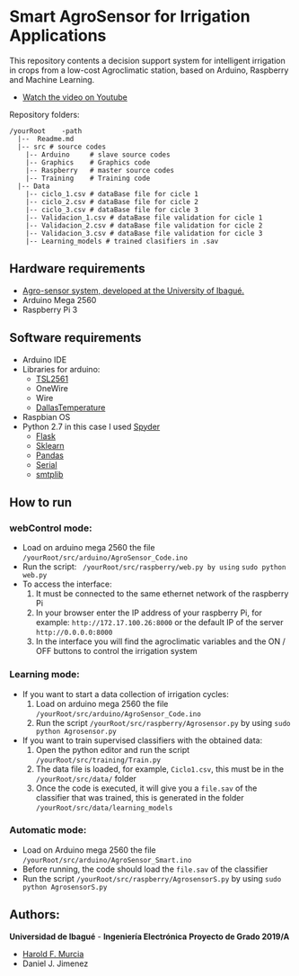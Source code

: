 
# Smart AgroSensor for Irrigation Applications

This repository contents a decision support system for intelligent irrigation in crops from a low-cost Agroclimatic station, based on Arduino, Raspberry and Machine Learning. 

* [Watch the video on Youtube](https://www.youtube.com/watch?v=xa9odZJ_yn8&t=1s)

Repository folders:
```
/yourRoot    -path
  |--  Readme.md
  |-- src # source codes
	|-- Arduino     # slave source codes
	|-- Graphics    # Graphics code
    |-- Raspberry   # master source codes
    |-- Training    # Training code
  |-- Data
    |-- ciclo_1.csv # dataBase file for cicle 1
    |-- ciclo_2.csv # dataBase file for cicle 2
    |-- ciclo_3.csv # dataBase file for cicle 3
    |-- Validacion_1.csv # dataBase file validation for cicle 1
    |-- Validacion_2.csv # dataBase file validation for cicle 2
    |-- Validacion_3.csv # dataBase file validation for cicle 3
    |-- Learning_models # trained clasifiers in .sav
```

## Hardware requirements

  - [Agro-sensor system, developed at the University of Ibagué.](https://sites.google.com/a/unibague.edu.co/si2c/species-description)
   - Arduino Mega 2560
  -  Raspberry Pi 3 

## Software requirements
  - Arduino IDE
  - Libraries for arduino: 
    - [TSL2561](https://github.com/adafruit/TSL2561-Arduino-Library)
    - OneWire 
    - Wire
    - [DallasTemperature](https://www.arduinolibraries.info/libraries/dallas-temperature)
  - Raspbian OS
  - Python 2.7 in this case I used [Spyder](https://docs.spyder-ide.org/installation.html#installing-with-anaconda-recommended)
    - [Flask](http://flask.pocoo.org/) 
    - [Sklearn](https://scikit-learn.org/) 
    - [Pandas](https://pandas.pydata.org/)
    - [Serial](https://pyserial.readthedocs.io/en/latest/pyserial.html)
    - [smtplib](https://www.instructables.com/id/Send-Email-Using-Python/)

## How to run
### webControl mode:
- Load on arduino mega 2560 the file `/yourRoot/src/arduino/AgroSensor_Code.ino`
- Run the script: ` /yourRoot/src/raspberry/web.py by using` `sudo python web.py`
 - To access the interface:
   1. It must be connected to the same ethernet network of the raspberry Pi
   2. In your browser enter the IP address of your raspberry Pi, for example:         `http://172.17.100.26:8000` or the default IP of the server `http://0.0.0.0:8000`
   3. In the interface you will find the agroclimatic variables and the ON / OFF buttons to control the irrigation system

### Learning mode:
- If you want to start a data collection of irrigation cycles:
  1. Load on arduino mega 2560 the file `/yourRoot/src/arduino/AgroSensor_Code.ino`
  2. Run the script  `/yourRoot/src/raspberry/Agrosensor.py` by using `sudo python Agrosensor.py`
- If you want to train supervised classifiers with the obtained data:
    1. Open the python editor  and run the script `/yourRoot/src/training/Train.py`
    2. The data file is loaded, for example, `Ciclo1.csv`, this must be in the` /yourRoot/src/data/` folder
    3. Once the code is executed, it will give you  a `file.sav` of the classifier that was trained, this is generated in the folder  `/yourRoot/src/data/learning_models` 
### Automatic mode:
-  Load on Arduino mega 2560 the file `/yourRoot/src/arduino/AgroSensor_Smart.ino`
-  Before running, the code should load the `file.sav` of the classifier
-  Run the script  `/yourRoot/src/raspberry/AgrosensorS.py` by using `sudo python AgrosensorS.py`
## Authors:
**Universidad de Ibagué** - **Ingeniería Electrónica**
**Proyecto de Grado 2019/A**
- [Harold F. Murcia](www.haroldmurcia.com)
- Daniel J. Jimenez 
